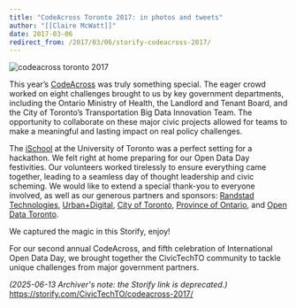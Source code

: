 ```yaml
---
title: "CodeAcross Toronto 2017: in photos and tweets"
author: "[[Claire McWatt]]"
date: 2017-03-06
redirect_from: /2017/03/06/storify-codeacross-2017/
---
```

![codeacross toronto 2017](/assets/images/announcements/codeacross-toronto-2017/codeacross.jpg)

This year’s [CodeAcross](https://civictech.ca/codeacross-toronto-2017/) was truly something special. The eager crowd worked on eight challenges brought to us by key government departments, including the Ontario Ministry of Health, the Landlord and Tenant Board, and the City of Toronto’s Transportation Big Data Innovation Team. The opportunity to collaborate on these major civic projects allowed for teams to make a meaningful and lasting impact on real policy challenges.

The [iSchool](http://ischool.utoronto.ca/) at the University of Toronto was a perfect setting for a hackathon. We felt right at home preparing for our Open Data Day festivities. Our volunteers worked tirelessly to ensure everything came together, leading to a seamless day of thought leadership and civic scheming. We would like to extend a special thank-you to everyone involved, as well as our generous partners and sponsors: [Randstad Technologies](https://www.randstad.ca/), [Urban+Digital](http://www.urbandigital.ca/), [City of Toronto](http://www1.toronto.ca/wps/portal/contentonly?vgnextoid=8e79f9be8db1c310VgnVCM1000006cd60f89RCRD), [Province of Ontario](https://www.ontario.ca/), and [Open Data Toronto](http://www1.toronto.ca/wps/portal/contentonly?vgnextoid=9e56e03bb8d1e310VgnVCM10000071d60f89RCRD).

We captured the magic in this Storify, enjoy!

For our second annual CodeAcross, and fifth celebration of International Open Data Day, we brought together the CivicTechTO community to tackle unique challenges from major government partners.

*(2025-06-13 Archiver's note: the Storify link is deprecated.)*
https://storify.com/CivicTechTO/codeacross-2017/